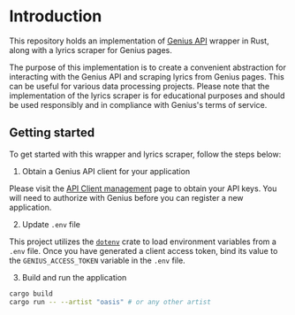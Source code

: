 # Introduction

This repository holds an implementation of [Genius API](https://docs.genius.com/#/getting-started-h1) wrapper in Rust, along with a lyrics scraper for Genius pages.

The purpose of this implementation is to create a convenient abstraction for interacting with the Genius API and scraping lyrics from Genius pages. This can be useful for various data processing projects. Please note that the implementation of the lyrics scraper is for educational purposes and should be used responsibly and in compliance with Genius's terms of service.

## Getting started
To get started with this wrapper and lyrics scraper, follow the steps below:

1. Obtain a Genius API client for your application

Please visit the [API Client management](https://genius.com/api-clients) page to obtain your API keys. You will need to authorize with Genius before you can register a new application.

2. Update `.env` file

This project utilizes the [`dotenv`](https://crates.io/crates/dotenv) crate to load environment variables from a `.env` file. Once you have generated a client access token, bind its value to the `GENIUS_ACCESS_TOKEN` variable in the `.env` file.

3. Build and run the application

```bash
cargo build
cargo run -- --artist "oasis" # or any other artist
```
